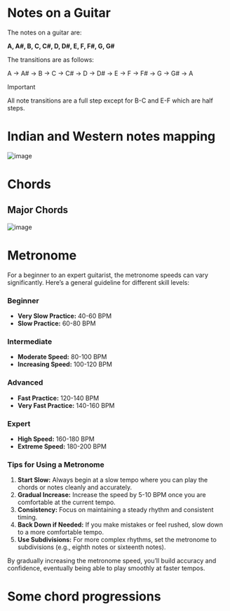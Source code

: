 # Notes on a Guitar

The notes on a guitar are:

**A, A#, B, C, C#, D, D#, E, F, F#, G, G#**

The transitions are as follows:

A -> A# -> B -> C -> C# -> D -> D# -> E -> F -> F# -> G -> G# -> A

>[!IMPORTANT]
> All note transitions are a full step except for B-C and E-F which are half steps.

# Indian and Western notes mapping

![image](https://github.com/SCK22/guitar/assets/19945546/9e8359ee-7045-4de3-ab31-1b1126d502a9)

# Chords
## Major Chords
![image](https://github.com/SCK22/guitar/assets/19945546/77ce713c-76b9-4840-93dc-37c2af14a763)

# Metronome
For a beginner to an expert guitarist, the metronome speeds can vary significantly. Here’s a general guideline for different skill levels:

### Beginner
- **Very Slow Practice:** 40-60 BPM
- **Slow Practice:** 60-80 BPM

### Intermediate
- **Moderate Speed:** 80-100 BPM
- **Increasing Speed:** 100-120 BPM

### Advanced
- **Fast Practice:** 120-140 BPM
- **Very Fast Practice:** 140-160 BPM

### Expert
- **High Speed:** 160-180 BPM
- **Extreme Speed:** 180-200 BPM

### Tips for Using a Metronome
1. **Start Slow:** Always begin at a slow tempo where you can play the chords or notes cleanly and accurately.
2. **Gradual Increase:** Increase the speed by 5-10 BPM once you are comfortable at the current tempo.
3. **Consistency:** Focus on maintaining a steady rhythm and consistent timing.
4. **Back Down if Needed:** If you make mistakes or feel rushed, slow down to a more comfortable tempo.
5. **Use Subdivisions:** For more complex rhythms, set the metronome to subdivisions (e.g., eighth notes or sixteenth notes).

By gradually increasing the metronome speed, you’ll build accuracy and confidence, eventually being able to play smoothly at faster tempos.

# Some chord progressions


